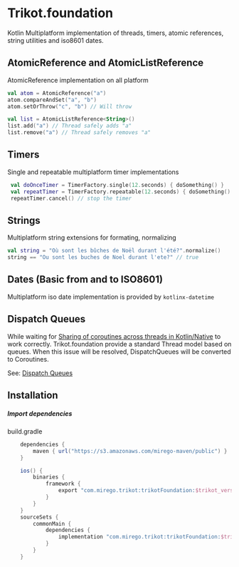 # Trikot.foundation

Kotlin Multiplatform implementation of threads, timers, atomic references, string utilities and iso8601 dates.

## AtomicReference and AtomicListReference

AtomicReference implementation on all platform

```kotlin
val atom = AtomicReference("a")
atom.compareAndSet("a", "b")
atom.setOrThrow("c", "b") // Will throw

val list = AtomicListReference<String>()
list.add("a") // Thread safely adds "a"
list.remove("a") // Thread safely removes "a"
```

## Timers

Single and repeatable multiplatform timer implementations

```kotlin
 val doOnceTimer = TimerFactory.single(12.seconds) { doSomething() }
 val repeatTimer = TimerFactory.repeatable(12.seconds) { doSomething() }
 repeatTimer.cancel() // stop the timer
```

## Strings

Multiplatform string extensions for formating, normalizing

```kotlin
val string = "Où sont les bûches de Noël durant l'été?".normalize()
string == "Ou sont les buches de Noel durant l'ete?" // true
```

## Dates (Basic from and to ISO8601)

Multiplatform iso date implementation is provided by `kotlinx-datetime`

## Dispatch Queues

While waiting for [Sharing of coroutines across threads in Kotlin/Native](https://github.com/Kotlin/kotlinx.coroutines/pull/1648) to work correctly. Trikot.foundation provide a standard Thread model based on queues. When this issue will be resolved, DispatchQueues will be converted to Coroutines.

See: [Dispatch Queues](./documentation/DISPATCH_QUEUES.md)

## Installation

##### Import dependencies

build.gradle

```groovy
    dependencies {
        maven { url("https://s3.amazonaws.com/mirego-maven/public") }
    }

    ios() {
        binaries {
            framework {
                export "com.mirego.trikot:trikotFoundation:$trikot_version"
            }
        }
    }
    sourceSets {
        commonMain {
            dependencies {
                implementation "com.mirego.trikot:trikotFoundation:$trikot_version"
            }
        }
    }
```
